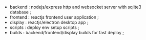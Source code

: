 - backend : nodejs/express http and websocket server with sqlite3 database ;
- frontend : reactjs frontend user application ;
- display : reactjs/electron desktop app ;
- scripts : deploy env setup scripts ;
- builds : backend/frontend/display builds for fast deploy ;
